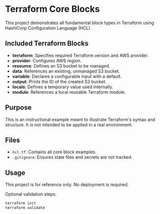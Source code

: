 # Terraform Core Blocks

This project demonstrates all fundamental block types in Terraform using HashiCorp Configuration Language (HCL).

## Included Terraform Blocks

- **terraform**: Specifies required Terraform version and AWS provider.
- **provider**: Configures AWS region.
- **resource**: Defines an S3 bucket to be managed.
- **data**: References an existing, unmanaged S3 bucket.
- **variable**: Declares a configurable input with a default.
- **output**: Prints the ID of the created S3 bucket.
- **locals**: Defines a temporary value used internally.
- **module**: References a local reusable Terraform module.

## Purpose

This is an instructional example meant to illustrate Terraform's syntax and structure. It is not intended to be applied in a real environment.

## Files

- `hcl.tf`: Contains all core block examples.
- `.gitignore`: Ensures state files and secrets are not tracked.

## Usage

This project is for reference only. No deployment is required.

Optional validation steps:

```bash
terraform init
terraform validate